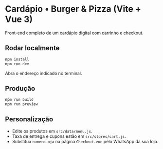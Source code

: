 # Cardápio • Burger & Pizza (Vite + Vue 3)

Front-end completo de um cardápio digital com carrinho e checkout.

## Rodar localmente
```bash
npm install
npm run dev
```
Abra o endereço indicado no terminal.

## Produção
```bash
npm run build
npm run preview
```

## Personalização
- Edite os produtos em `src/data/menu.js`.
- Taxa de entrega e cupons estão em `src/stores/cart.js`.
- Substitua `numeroLoja` na página `Checkout.vue` pelo WhatsApp da sua loja.
